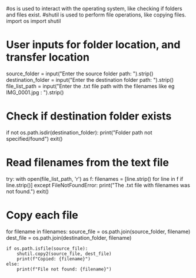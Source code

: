 #os is used to interact with the operating system, like checking if folders and files exist.
#shutil is used to perform file operations, like copying files.
import os
import shutil

# User inputs for folder location, and transfer location
source_folder = input("Enter the source folder path: ").strip()
destination_folder = input("Enter the destination folder path: ").strip()
file_list_path = input("Enter the .txt file path with the filenames like eg IMG_0001.jpg : ").strip()

# Check if destination folder exists
if not os.path.isdir(destination_folder):
    print("Folder path not specified/found")
    exit()

# Read filenames from the text file
try:
    with open(file_list_path, 'r') as f:
        filenames = [line.strip() for line in f if line.strip()]
except FileNotFoundError:
    print("The .txt file with filenames was not found.")
    exit()

# Copy each file
for filename in filenames:
    source_file = os.path.join(source_folder, filename)
    dest_file = os.path.join(destination_folder, filename)

    if os.path.isfile(source_file):
        shutil.copy2(source_file, dest_file)
        print(f"Copied: {filename}")
    else:
        print(f"File not found: {filename}")
